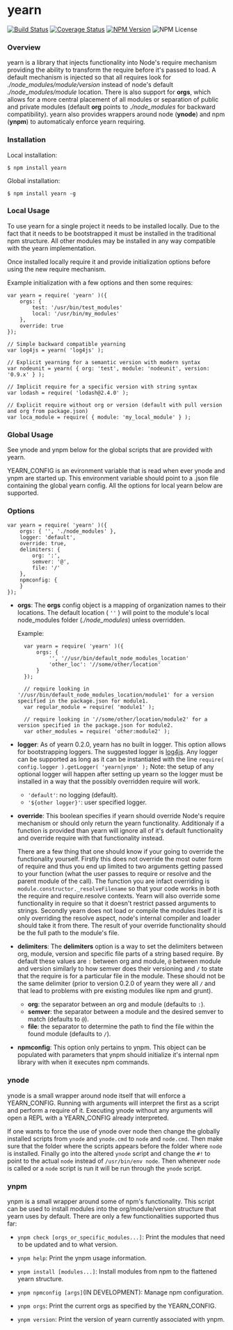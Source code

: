 # yearn
[![Build Status](https://img.shields.io/travis/doctorrustynelson/yearn.svg)](http://travis-ci.org/doctorrustynelson/yearn)
[![Coverage Status](http://img.shields.io/coveralls/doctorrustynelson/yearn.svg)](https://coveralls.io/r/doctorrustynelson/yearn)
[![NPM Version](https://img.shields.io/npm/v/yearn.svg)](https://npmjs.org/package/yearn)
![NPM License](https://img.shields.io/npm/l/yearn.svg)

### Overview
yearn is a library that injects functionality into Node's require mechanism providing the ability to transform the require before it's passed to load.  A default mechanism is injected so that all requires look for *./node_modules/module/version* instead of node's default *./node_modules/module* location. There is also support for __orgs__, which allows for a more central placement of all modules or separation of public and private modules (default __org__ points to *./node_modules* for backward compatibility).  yearn also provides wrappers around node (__ynode__) and npm (__ynpm__) to automaticaly enforce yearn requiring.

### Installation

Local installation:

    $ npm install yearn

Global installation:

    $ npm install yearn -g

### Local Usage
To use yearn for a single project it needs to be installed locally. Due to the fact that it needs to be bootstrapped it must be installed in the traditional npm structure. All other modules may be installed in any way compatible with the yearn implementation.

Once installed locally require it and provide initialization options before using the new require mechanism.

Example initialization with a few options and then some requires: 

	var yearn = require( 'yearn' )({ 
		orgs: {
			test: '/usr/bin/test_modules'
			local: '/usr/bin/my_modules'
		},
		override: true
	});
	
	// Simple backward compatible yearning 
	var log4js = yearn( 'log4js' );
	
	// Explicit yearning for a semantic version with modern syntax
	var nodeunit = yearn( { org: 'test', module: 'nodeunit', version: '0.9.x' } );
	
	// Implicit require for a specific version with string syntax
	var lodash = require( 'lodash@2.4.0' );
	
	// Explicit require without org or version (default with pull version and org from package.json) 
	var loca_module = require( { module: 'my_local_module' } );

### Global Usage

See ynode and ynpm below for the global scripts that are provided with yearn.

YEARN_CONFIG is an evironment variable that is read when ever ynode and ynpm are started up.  This environment variable should point to a .json file containing the global yearn config.  All the options for local yearn below are supported.

### Options

	var yearn = require( 'yearn' )({
		orgs: { '', './node_modules' },
		logger: 'default',
		override: true,
		delimiters: {
			org: ':',
			semver: '@',
			file: '/'
		},
		npmconfig: {
		}
	});

+ __orgs__: The __orgs__ config object is a mapping of organization names to their locations.  The default location ( `''` ) will point to the module's local node_modules folder (*./node_modules*) unless overridden.
   
   Example:
   
		var yearn = require( 'yearn' )({
			orgs: { 
				'', '//usr/bin/default_node_modules_location' 
				'other_loc': '//some/other/location'	
			}
		});
	
		// require looking in '//usr/bin/default_node_modules_location/module1' for a version specified in the package.json for module1.
		var regular_module = require( 'module1' );  
	
		// require looking in '//some/other/location/module2' for a version specified in the package.json for module2.
		var other_modules = require( 'other:module2' );
   
+ __logger__: As of yearn 0.2.0, yearn has no built in logger.  This option allows for bootstrapping loggers.  The suggested logger is [log4js](https://www.npmjs.com/package/log4js).  Any logger can be supported as long as it can be instantiated with the line `require( config.logger ).getLogger( 'yearn|ynpm' );`  Note: the setup of any optional logger will happen after setting up yearn so the logger must be installed in a way that the possibly overridden require will work.
   
   + `'default'`: no logging (default).
   + `'${other logger}'`: user specified logger.

+ __override__: This boolean specifies if yearn should override Node's require mechanism or should only return the yearn functionality.  Additionaly if a function is provided than yearn will ignore all of it's default functionality and override require with that functionality instead.

   There are a few thing that one should know if your going to override the functionality yourself.  Firstly this does not override the most outer form of require and thus you end up limited to two arguments getting passed to your function (what the user passes to require or resolve and the parent module of the call).  The function you are infact overriding is `module.constructor._resolveFilename` so that your code works in both the require and require.resolve contexts.  Yearn will also override some functionality in require so that it doesn't restrict passed arguments to strings.  Secondly yearn does not load or compile the modules itself it is only overriding the resolve aspect, node's internal compiler and loader should take it from there.  The result of your override functionality should be the full path to the module's file.
   
+ __delimiters__: The __delimiters__ option is a way to set the delimiters between org, module, version and specific file parts of a string based require.  By default these values are `:` between org and module, `@` between module and version similarly to how semver does their versioning and `/` to state that the require is for a particular file in the module.  These should not be the same delimiter (prior to version 0.2.0 of yearn they were all `/` and that lead to problems with pre existing modules like npm and grunt).  

   + __org__: the separator between an org and module (defaults to `:`).
   + __semver__: the separator between a module and the desired semver to match (defaults to `@`).
   + __file__: the separator to determine the path to find the file within the found module (defaults to `/`).

+ __npmconfig__: This option only pertains to ynpm.  This object can be populated with parameters that ynpm should initialize it's internal npm library with when it executes npm commands. 

### ynode

ynode is a small wrapper around node itself that will enforce a YEARN_CONFIG.  Running with arguments will interpret the first as a script and perform a require of it.  Executing ynode without any arguments will open a REPL with a YEARN_CONFIG already interpreted.

If one wants to force the use of ynode over node then change the globally installed scripts from `ynode` and `ynode.cmd` to `node` and `node.cmd`.  Then make sure that the folder where the scripts appears before the folder where `node` is installed.  Finally go into the altered `ynode` script and change the `#!` to point to the actual `node` instead of `/usr/bin/env node`.  Then whenever `node` is called or a `node` script is run it will be run through the `ynode` script.

### ynpm

ynpm is a small wrapper around some of npm's functionality.  This script can be used to install modules into the org/module/version structure that yearn uses by default.  There are only a few functionalities supported thus far:

+ `ynpm check [orgs_or_specific_modules...]`: Print the modules that need to be updated and to what version.

+ `ynpm help`: Print the ynpm usage information.

+ `ynpm install [modules...]`: Install modules from npm to the flattened yearn structure.

+ `ynpm npmconfig [args]`(IN DEVELOPMENT): Manage npm configuration.

+ `ynpm orgs`: Print the current orgs as specified by the YEARN_CONFIG.

+ `ynpm version`: Print the version of yearn currently associated with ynpm.
